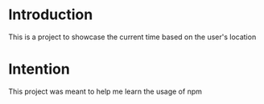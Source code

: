 # Introduction
This is a project to showcase the current time based on the user's location

# Intention
This project was meant to help me learn the usage of npm